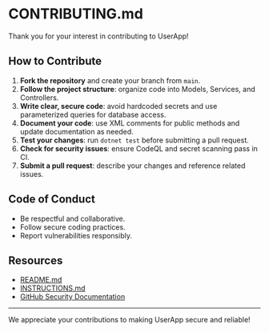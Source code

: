 # CONTRIBUTING.md

Thank you for your interest in contributing to UserApp!

## How to Contribute

1. **Fork the repository** and create your branch from `main`.
2. **Follow the project structure**: organize code into Models, Services, and Controllers.
3. **Write clear, secure code**: avoid hardcoded secrets and use parameterized queries for database access.
4. **Document your code**: use XML comments for public methods and update documentation as needed.
5. **Test your changes**: run `dotnet test` before submitting a pull request.
6. **Check for security issues**: ensure CodeQL and secret scanning pass in CI.
7. **Submit a pull request**: describe your changes and reference related issues.

## Code of Conduct

- Be respectful and collaborative.
- Follow secure coding practices.
- Report vulnerabilities responsibly.

## Resources

- [README.md](./README.md)
- [INSTRUCTIONS.md](./INSTRUCTIONS.md)
- [GitHub Security Documentation](https://docs.github.com/en/code-security)

---
We appreciate your contributions to making UserApp secure and reliable!
